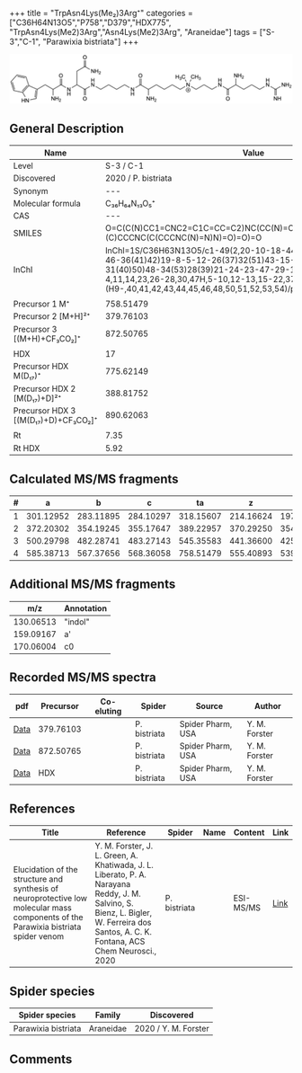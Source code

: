 +++
title = "TrpAsn4Lys(Me₂)3Arg⁺"
categories = ["C36H64N13O5","P758","D379","HDX775",
"TrpAsn4Lys(Me2)3Arg","Asn4Lys(Me2)3Arg",
"Araneidae"]
tags = ["S-3","C-1",
"Parawixia bistriata"]
+++

![](/img/TrpAsn4Lys(Me2)3Arg.png)

## General Description

| Name                       | Value              |
|----------------------------|--------------------|
| Level                      | S-3 / C-1          |
| Discovered                 | 2020 / P. bistriata |
| Synonym                    | ---                |
| Molecular formula          | C₃₆H₆₄N₁₃O₅⁺                   |
| CAS                        | ---                |
| SMILES | O=C(C(N)CC1=CNC2=C1C=CC=C2)NC(CC(N)=O)C(NCCCCNC(C(N)CCCC[N+](C)(C)CCCNC(C(CCCNC(N)=N)N)=O)=O)=O  |
| InChI  | InChI=1S/C36H63N13O5/c1-49(2,20-10-18-44-33(52)27(38)13-9-17-46-36(41)42)19-8-5-12-26(37)32(51)43-15-6-7-16-45-35(54)30(22-31(40)50)48-34(53)28(39)21-24-23-47-29-14-4-3-11-25(24)29/h3-4,11,14,23,26-28,30,47H,5-10,12-13,15-22,37-39H2,1-2H3,(H9-,40,41,42,43,44,45,46,48,50,51,52,53,54)/p+1  |
|                            |                    |
| Precursor 1  M⁺         | 758.51479                   |
| Precursor 2 [M+H]²⁺       | 379.76103                   |
| Precursor 3 [(M+H)+CF₃CO₂]⁺               | 872.50765                   |
|                            |                    |
| HDX                        | 17                   |
| Precursor HDX    M(D₁₇)⁺   | 775.62149                   |
| Precursor HDX 2 [M(D₁₇)+D]²⁺ | 388.81752                   |
| Precursor HDX 3 [(M(D₁₇)+D)+CF₃CO₂]⁺           | 890.62063                   |
|                            |                    |
| Rt                         | 7.35                   |
| Rt HDX                     | 5.92                   |

## Calculated MS/MS fragments

| # | a         | b         | c         | ta        | z         | y         | tz        |
|---|-----------|-----------|-----------|-----------|-----------|-----------|-----------|
| 1 | 301.12952 | 283.11895 | 284.10297 | 318.15607 | 214.16624 | 197.13969 | 259.22409 |
| 2 | 372.20302 | 354.19245 | 355.17647 | 389.22957 | 370.29250 | 354.27378 | 387.31905 |
| 3 | 500.29798 | 482.28741 | 483.27143 | 545.35583 | 441.36600 | 425.34728 | 458.39255 |
| 4 | 585.38713 | 567.37656 | 568.36058 | 758.51479 | 555.40893 | 539.39020 | 572.43548 |

## Additional MS/MS fragments

| m/z | Annotation |
|-----|------------|
| 130.06513    | "indol"      |
| 159.09167    | a'           |
| 170.06004    | c0           |

## Recorded MS/MS spectra

| pdf                                             | Precursor | Co-eluting | Spider      | Source                       | Author        |
|-------------------------------------------------|-----------|------------|-------------|------------------------------|---------------|
| [Data](/pdf/P-bistriata/758_TrpAsn4Lys(Me2)3Arg_Pb_2.pdf) | 379.76103 |           | P. bistriata | Spider Pharm, USA | Y. M. Forster |
| [Data](/pdf/P-bistriata/758_TrpAsn4Lys(Me2)3Arg_Pb_3.pdf) | 872.50765 |           | P. bistriata | Spider Pharm, USA | Y. M. Forster |
| [Data](/pdf/P-bistriata/758_TrpAsn4Lys(Me2)3Arg_Pb_2_HDX.pdf) | HDX |           | P. bistriata | Spider Pharm, USA | Y. M. Forster |


## References

| Title | Reference | Spider | Name | Content | Link |
|-------|-----------|--------|------|---------|------|
| Elucidation of the structure and synthesis of neuroprotective low molecular mass components of the Parawixia bistriata spider venom      | Y. M. Forster, J. L. Green, A. Khatiwada, J. L. Liberato, P. A. Narayana Reddy, J. M. Salvino, S. Bienz, L. Bigler, W. Ferreira dos Santos, A. C. K. Fontana, ACS Chem Neurosci., 2020          | P. bistriata       |      | ESI-MS/MS        | [Link](https://pubs.acs.org/doi/10.1021/acschemneuro.0c00007)     |

## Spider species

| Spider species     | Family     | Discovered           |
|--------------------|------------|----------------------|
| Parawixia bistriata | Araneidae | 2020 / Y. M. Forster |


## Comments